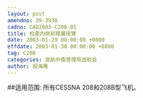 ```yaml
---
layout: post
amendno: 39-3930
cadno: CAD2003-C208-01
title: 检查内侧前襟翼摇臂
date: 2003-01-29 00:00:00 +0800
effdate: 2003-01-30 00:00:00 +0800
tag: C208
categories: 民航中南管理局适航处
author: 祝海鹰
---
```


##适用范围:
所有CESSNA 208和208B型飞机。

